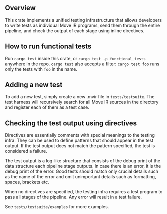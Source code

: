 ## Overview

This crate implements a unified testing infrastructure that allows developers
to write tests as individual Move IR programs, send them through the entire
pipeline, and check the output of each stage using inline directives.

## How to run functional tests

Run `cargo test` inside this crate, or `cargo test -p functional_tests` anywhere
in the repo. `cargo test` also accepts a filter: `cargo test foo` runs only
the tests with `foo` in the name.

## Adding a new test

To add a new test, simply create a new .mvir file in `tests/testsuite`.
The test harness will recursively search for all Move IR sources in
the directory and register each of them as a test case.

## Checking the test output using directives

Directives are essentially comments with special meanings to the testing infra.
They can be used to define patterns that should appear in the test output.
If the test output does not match the pattern specified, the test is
considered a failure.

The test output is a log-like structure that consists of the debug print
of the data structure each pipeline stage outputs. In case there is an
error, it is the debug print of the error. Good tests should match only
crucial details such as the name of the error and omit unimportant details
such as formatting, spaces, brackets etc.

When no directives are specified, the testing infra requires a test program
to pass all stages of the pipeline. Any error will result in a test failure.

See `tests/testsuite/examples` for more examples.
